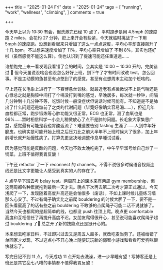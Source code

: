 +++
title = "2025-01-24 Fri"
date = "2025-01-24"
tags = [
    "running",
    "work",
    "wellness",
    "climbing",
]
comments = true

+++

今天早上以为 10:30 有会，但洗漱完已经 10 点了，平时跑步是用 4.5mph 的速度跑 2 miles，会花约 27 分钟，赶上来开会有些紧，今天就临时挑战了一下用 5mph 的速度跑。没想到看起来只增加了这么一点点速度，平均心率却直接飙升了十几 bpm。不过想来速度增加了 11%，平均心率只增加了 不到 8%，其实也还好啦（虽然感觉不能这么算）。倒也认识到了提速可能还任重道远…… 

谁想跑完上来一看发现我看错了会的时间，会其实是 10:00 ~ 10:30 开的，完美错过 🤣 但今天虽说没啥会也没怎么好好上班，到下午了才有时间改改 test，怎么回事。不是主动摸的鱼甚至有点憋到了的感觉，甚至有点想周末主动加个班啥的。

早上还在长毛象上进行了一下赛博悬丝诊脉。就最近老有点微微说不上是气喘还是心悸总之就是胸腔中间打了个嗝没打到嘴的感觉，早晚居多，每次就一秒钟，间隔几分钟到十几分钟不等，吃饭时候一般没症状但说话时候可能有。不知道是不是肺出了什么问题还是糖前了之类的代谢问题（毕竟好像确实容易渴……），但近几年血检都正常，跑步锻炼等心肺功能又很正常，ECG 也正常，测了血氧也是 99%……暂时相信科学一小会儿稍微放心了点不是肺的问题。长毛象大家集思广益，感觉最有可能是我也胃酸返流了？难道要告别 fasting 生涯了……人到中年好脆皮。也确实是可能开始上班之后压力比之前大半年不上班时候大了很多，加上年龄增长就开始慢性病了。打算先更坚决地调整作息早睡试试看。

因为感觉可能是反酸的问题，今天也不敢太晚吃完了，中午早早溜号给自己炒了一锅菜。上班不值得我胃反酸！

下午还 refactor 了一下 reconnect 的 channels。不得不说很多时候语音视频连线还是比文字更能让人感受到真实的人的存在了。

4 点早早下班去考 belay test。两周前上的课本来有两周 gym membership，但这两周都各种累就拖到最后一天才去。晚点下次再去第二次考才算正式通过。今天浅爬了一下，发现随着高度升高还是会怕很多（废话），不如上课时候儿童练习墙那么心安了。不过有绳子确实比之前爬 bouldering 的时候大胆了一下，要不是一回头看蛮高了的话有些之前 bouldering 不敢够的点爬绳子可能二话不说就够了。当然今天也都爬的是超简单的线，也都没 push 往顶上爬。晚点更 comfortable 高度和互相信任了再提升高度不迟。女朋友爬得很开心，甚至说可能喜欢爬绳子超过 bouldering 了🤣 总之开了新的技能点还是挺开心的。

本来想去吃家日料，不过即兴过去又是周五人超多，就改吃麦当劳了。还被给错了单回家才发现，不过这点小不开心晚上随便玩玩新的弱智小游戏和看看可爱狗咪很快就忘了。

写完日记不到 11 点，今天成功 11 点开始去洗澡，进一步早睡有望！写博客还是上班还是其它乱七八糟的事情都不值得我胃反酸！